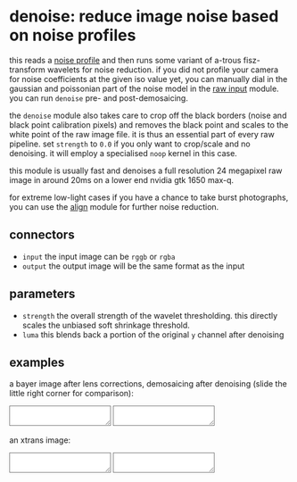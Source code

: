 # denoise: reduce image noise based on noise profiles

this reads a [noise profile](../../../../doc/noiseprofiling.md) and then runs
some variant of a-trous fisz-transform wavelets for noise reduction.
if you did not profile your camera for noise coefficients at the given iso value yet,
you can manually dial in the gaussian and poissonian part of the noise model
in the [raw input](../i-raw/readme.md) module.
you can run `denoise` pre- and post-demosaicing.

the `denoise` module also takes care to crop off the black borders (noise and
black point calibration pixels) and removes the black point and scales to
the white point of the raw image file. it is thus an essential part of every
raw pipeline. set `strength` to `0.0` if you only want to crop/scale and no
denoising. it will employ a specialised `noop` kernel in this case.

this module is usually fast and denoises a full resolution 24
megapixel raw image in around 20ms on a lower end nvidia gtk
1650 max-q.

for extreme low-light cases if you have a chance to take burst photographs,
you can use the [align](../align/readme.md) module for further noise reduction.

## connectors

* `input` the input image can be `rggb` or `rgba`
* `output` the output image will be the same format as the input


## parameters

* `strength` the overall strength of the wavelet thresholding. this directly scales the unbiased soft shrinkage threshold.
* `luma` this blends back a portion of the original `y` channel after denoising


## examples

a bayer image after lens corrections, demosaicing after denoising (slide
the little right corner for comparison):  
<div class="compare_box">
<textarea readonly style="background-image:url(denoise-off.jpg)"></textarea>
<textarea readonly style="background-image:url(denoise-on.jpg)" ></textarea>
</div>

an xtrans image:  
<div class="compare_box">
<textarea readonly style="background-image:url(xtrans-off.jpg)"></textarea>
<textarea readonly style="background-image:url(xtrans-on.jpg)" ></textarea>
</div>

